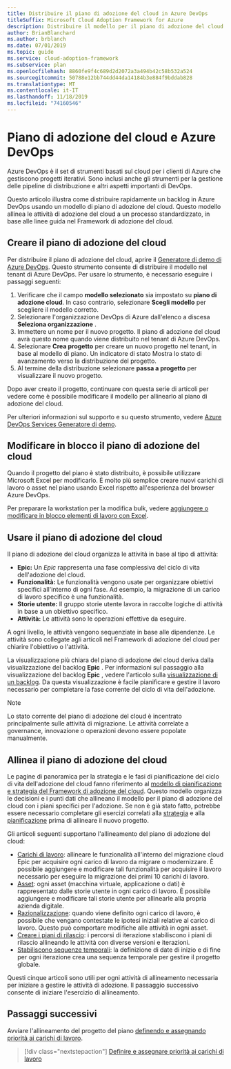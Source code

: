 ```yaml
---
title: Distribuire il piano di adozione del cloud in Azure DevOps
titleSuffix: Microsoft Cloud Adoption Framework for Azure
description: Distribuire il modello per il piano di adozione del cloud
author: BrianBlanchard
ms.author: brblanch
ms.date: 07/01/2019
ms.topic: guide
ms.service: cloud-adoption-framework
ms.subservice: plan
ms.openlocfilehash: 8860fe9f4c689d2d2072a3a494b42c58b532a524
ms.sourcegitcommit: 50788e12bb744dd44da14184b3e884f9bddab828
ms.translationtype: MT
ms.contentlocale: it-IT
ms.lasthandoff: 11/18/2019
ms.locfileid: "74160546"
---
```

# <a name="cloud-adoption-plan-and-azure-devops"></a>Piano di adozione del cloud e Azure DevOps

Azure DevOps è il set di strumenti basati sul cloud per i clienti di Azure che gestiscono progetti iterativi. Sono inclusi anche gli strumenti per la gestione delle pipeline di distribuzione e altri aspetti importanti di DevOps. 

Questo articolo illustra come distribuire rapidamente un backlog in Azure DevOps usando un modello di piano di adozione del cloud. Questo modello allinea le attività di adozione del cloud a un processo standardizzato, in base alle linee guida nel Framework di adozione del cloud.

## <a name="create-your-cloud-adoption-plan"></a>Creare il piano di adozione del cloud

Per distribuire il piano di adozione del cloud, aprire il [Generatore di demo di Azure DevOps](https://aka.ms/adopt/plan/generator). Questo strumento consente di distribuire il modello nel tenant di Azure DevOps. Per usare lo strumento, è necessario eseguire i passaggi seguenti:

1. Verificare che il campo **modello selezionato** sia impostato su **piano di adozione cloud**. In caso contrario, selezionare **Scegli modello** per scegliere il modello corretto.
2. Selezionare l'organizzazione DevOps di Azure dall'elenco a discesa **Seleziona organizzazione** .
3. Immettere un nome per il nuovo progetto. Il piano di adozione del cloud avrà questo nome quando viene distribuito nel tenant di Azure DevOps.
4. Selezionare **Crea progetto** per creare un nuovo progetto nel tenant, in base al modello di piano. Un indicatore di stato Mostra lo stato di avanzamento verso la distribuzione del progetto.
5. Al termine della distribuzione selezionare **passa a progetto** per visualizzare il nuovo progetto.

Dopo aver creato il progetto, continuare con questa serie di articoli per vedere come è possibile modificare il modello per allinearlo al piano di adozione del cloud.

Per ulteriori informazioni sul supporto e su questo strumento, vedere [Azure DevOps Services Generatore di demo](https://docs.microsoft.com/azure/devops/demo-gen/?toc=/azure/devops/demo-gen/toc.json&bc=/azure/devops/demo-gen/breadcrumb/toc.json&view=azure-devops).

## <a name="bulk-edit-the-cloud-adoption-plan"></a>Modificare in blocco il piano di adozione del cloud

Quando il progetto del piano è stato distribuito, è possibile utilizzare Microsoft Excel per modificarlo. È molto più semplice creare nuovi carichi di lavoro o asset nel piano usando Excel rispetto all'esperienza del browser Azure DevOps.

Per preparare la workstation per la modifica bulk, vedere [aggiungere o modificare in blocco elementi di lavoro con Excel](https://docs.microsoft.com/azure/devops/boards/backlogs/office/bulk-add-modify-work-items-excel?view=azure-devops).

## <a name="use-the-cloud-adoption-plan"></a>Usare il piano di adozione del cloud

Il piano di adozione del cloud organizza le attività in base al tipo di attività:

- **Epic:** Un *Epic* rappresenta una fase complessiva del ciclo di vita dell'adozione del cloud.
- **Funzionalità:** Le funzionalità vengono usate per organizzare obiettivi specifici all'interno di ogni fase. Ad esempio, la migrazione di un carico di lavoro specifico è una funzionalità.
- **Storie utente:** Il gruppo storie utente lavora in raccolte logiche di attività in base a un obiettivo specifico.
- **Attività:** Le attività sono le operazioni effettive da eseguire.

A ogni livello, le attività vengono sequenziate in base alle dipendenze. Le attività sono collegate agli articoli nel Framework di adozione del cloud per chiarire l'obiettivo o l'attività.

La visualizzazione più chiara del piano di adozione del cloud deriva dalla visualizzazione del backlog **Epic** . Per informazioni sul passaggio alla visualizzazione del backlog **Epic** , vedere l'articolo sulla [visualizzazione di un backlog](https://docs.microsoft.com/azure/devops/boards/backlogs/define-features-epics?view=azure-devops#view-a-backlog-or-portfolio-backlog). Da questa visualizzazione è facile pianificare e gestire il lavoro necessario per completare la fase corrente del ciclo di vita dell'adozione.

> [!NOTE]
> Lo stato corrente del piano di adozione del cloud è incentrato principalmente sulle attività di migrazione. Le attività correlate a governance, innovazione o operazioni devono essere popolate manualmente.

## <a name="align-the-cloud-adoption-plan"></a>Allinea il piano di adozione del cloud

Le pagine di panoramica per la strategia e le fasi di pianificazione del ciclo di vita dell'adozione del cloud fanno riferimento al [modello di pianificazione e strategia del Framework di adozione del cloud](https://archcenter.blob.core.windows.net/cdn/fusion/readiness/Microsoft-Cloud-Adoption-Framework-Strategy-and-Plan-Template.docx). Questo modello organizza le decisioni e i punti dati che allineano il modello per il piano di adozione del cloud con i piani specifici per l'adozione. Se non è già stato fatto, potrebbe essere necessario completare gli esercizi correlati alla [strategia](../strategy/index.md) e alla [pianificazione](../plan/index.md) prima di allineare il nuovo progetto.

Gli articoli seguenti supportano l'allineamento del piano di adozione del cloud:

- [Carichi di lavoro](./workloads.md): allineare le funzionalità all'interno del migrazione cloud Epic per acquisire ogni carico di lavoro da migrare o modernizzare. È possibile aggiungere e modificare tali funzionalità per acquisire il lavoro necessario per eseguire la migrazione dei primi 10 carichi di lavoro.
- [Asset](./assets.md): ogni asset (macchina virtuale, applicazione o dati) è rappresentato dalle storie utente in ogni carico di lavoro. È possibile aggiungere e modificare tali storie utente per allinearle alla propria azienda digitale.
- [Razionalizzazione](./review-rationalization.md): quando viene definito ogni carico di lavoro, è possibile che vengano contestate le ipotesi iniziali relative al carico di lavoro. Questo può comportare modifiche alle attività in ogni asset.
- [Creare i piani di rilascio](./iteration-paths.md): i percorsi di iterazione stabiliscono i piani di rilascio allineando le attività con diverse versioni e iterazioni.
- [Stabiliscono sequenze temporali](./timelines.md): la definizione di date di inizio e di fine per ogni iterazione crea una sequenza temporale per gestire il progetto globale.

Questi cinque articoli sono utili per ogni attività di allineamento necessaria per iniziare a gestire le attività di adozione. Il passaggio successivo consente di iniziare l'esercizio di allineamento.

## <a name="next-steps"></a>Passaggi successivi

Avviare l'allineamento del progetto del piano [definendo e assegnando priorità ai carichi di lavoro](./workloads.md).

> [!div class="nextstepaction"]
> [Definire e assegnare priorità ai carichi di lavoro](./workloads.md)
